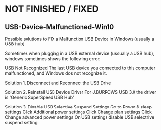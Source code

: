 # NOT FINISHED / FIXED #

## USB-Device-Malfunctioned-Win10
Possible solutions to FIX a Malfunction USB Device in Windows (usually a USB hub)

Sometimes when plugging in a USB external device (ussually a USB hub), windows sometimes shows the following error:

USB Not Recognized
The last USB device you connected to this computer malfunctioned, and Windows dos not recognize it.

Solution 1.
Disconnect and Reconnect the USB Drive

Solution 2.
Reinstall USB Device Driver
For J.BURROWS USB 3.0 the driver is 'Generic SuperSpeed USB Hub'

Solution 3.
Disable USB Selective Suspend Settings
Go to Power & sleep settings
Click Additional power settings
Click Change plan settings
Click Change advanced power settings
On USB settings disable USB selectrive suspend setting

